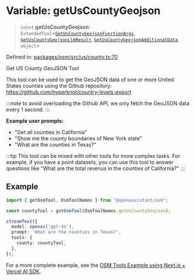 # Variable: getUsCountyGeojson

> `const` **getUsCountyGeojson**: `ExtendedTool`\<[`GetUsCountyGeojsonFunctionArgs`](../type-aliases/GetUsCountyGeojsonFunctionArgs.md), [`GetUsCountyGeojsonLlmResult`](../type-aliases/GetUsCountyGeojsonLlmResult.md), [`GetUsCountyGeojsonAdditionalData`](../type-aliases/GetUsCountyGeojsonAdditionalData.md), `object`\>

Defined in: [packages/osm/src/us/county.ts:70](https://github.com/GeoDaCenter/openassistant/blob/2c7e2a603db0fcbd6603996e5ea15006191c5f7f/packages/osm/src/us/county.ts#L70)

Get US County GeoJSON Tool

This tool can be used to get the GeoJSON data of one or more United States counties using the Github repository: https://github.com/hyperknot/country-levels-export

:::note
to avoid overloading the Github API, we only fetch the GeoJSON data every 1 second.
:::

**Example user prompts:**
- "Get all counties in California"
- "Show me the county boundaries of New York state"
- "What are the counties in Texas?"

:::tip
This tool can be mixed with other tools for more complex tasks. For example, if you have a point datasets, you can use this tool
to answer questions like "What are the total revenus in the counties of California?"
:::

## Example

```typescript
import { getOsmTool, OsmToolNames } from "@openassistant/osm";

const countyTool = getOsmTool(OsmToolNames.getUsCountyGeojson);

streamText({
  model: openai('gpt-4o'),
  prompt: 'What are the counties in Texas?',
  tools: {
    county: countyTool,
  },
});
```

For a more complete example, see the [OSM Tools Example using Next.js + Vercel AI SDK](https://github.com/openassistant/openassistant/tree/main/examples/vercel_osm_example).

